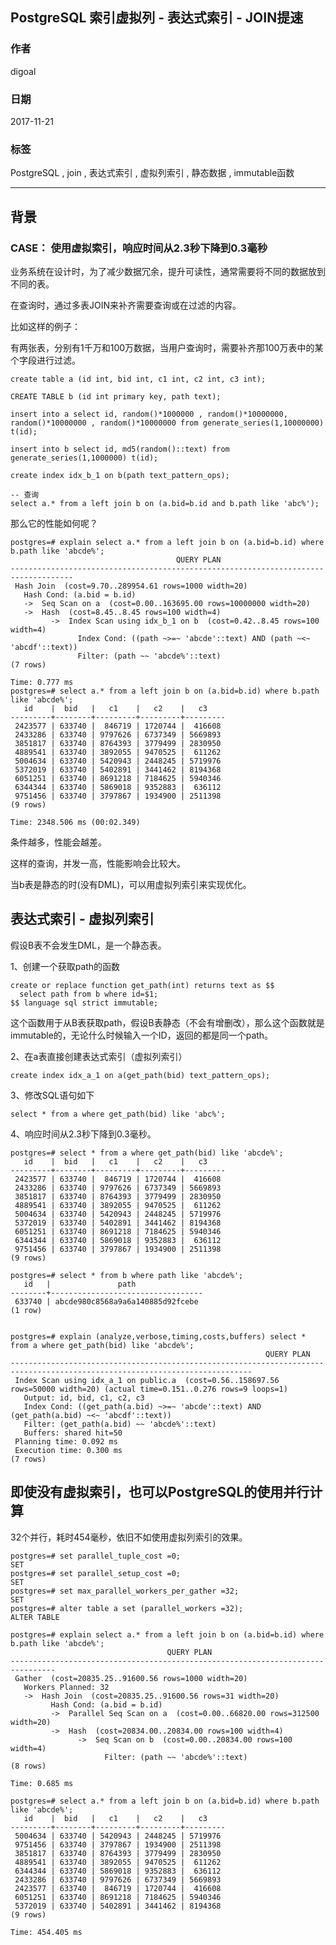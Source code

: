 ## PostgreSQL 索引虚拟列 - 表达式索引 - JOIN提速    
                    
### 作者                    
digoal                    
                    
### 日期                    
2017-11-21                   
                    
### 标签                    
PostgreSQL , join , 表达式索引 , 虚拟列索引 , 静态数据 , immutable函数      
                    
----                    
                    
## 背景    
### CASE： 使用虚拟索引，响应时间从2.3秒下降到0.3毫秒  
业务系统在设计时，为了减少数据冗余，提升可读性，通常需要将不同的数据放到不同的表。  
  
在查询时，通过多表JOIN来补齐需要查询或在过滤的内容。  
  
比如这样的例子：  
  
有两张表，分别有1千万和100万数据，当用户查询时，需要补齐那100万表中的某个字段进行过滤。  
  
```  
create table a (id int, bid int, c1 int, c2 int, c3 int);  
  
CREATE TABLE b (id int primary key, path text);  
  
insert into a select id, random()*1000000 , random()*10000000, random()*10000000 , random()*10000000 from generate_series(1,10000000) t(id);  
  
insert into b select id, md5(random()::text) from generate_series(1,1000000) t(id);  
  
create index idx_b_1 on b(path text_pattern_ops);  
  
-- 查询  
select a.* from a left join b on (a.bid=b.id and b.path like 'abc%');  
```  
  
那么它的性能如何呢？  
  
```  
postgres=# explain select a.* from a left join b on (a.bid=b.id) where b.path like 'abcde%';  
                                     QUERY PLAN                                       
------------------------------------------------------------------------------------  
 Hash Join  (cost=9.70..289954.61 rows=1000 width=20)  
   Hash Cond: (a.bid = b.id)  
   ->  Seq Scan on a  (cost=0.00..163695.00 rows=10000000 width=20)  
   ->  Hash  (cost=8.45..8.45 rows=100 width=4)  
         ->  Index Scan using idx_b_1 on b  (cost=0.42..8.45 rows=100 width=4)  
               Index Cond: ((path ~>=~ 'abcde'::text) AND (path ~<~ 'abcdf'::text))  
               Filter: (path ~~ 'abcde%'::text)  
(7 rows)  
  
Time: 0.777 ms  
postgres=# select a.* from a left join b on (a.bid=b.id) where b.path like 'abcde%';  
   id    |  bid   |   c1    |   c2    |   c3      
---------+--------+---------+---------+---------  
 2423577 | 633740 |  846719 | 1720744 |  416608  
 2433286 | 633740 | 9797626 | 6737349 | 5669893  
 3851817 | 633740 | 8764393 | 3779499 | 2830950  
 4889541 | 633740 | 3892055 | 9470525 |  611262  
 5004634 | 633740 | 5420943 | 2448245 | 5719976  
 5372019 | 633740 | 5402891 | 3441462 | 8194368  
 6051251 | 633740 | 8691218 | 7184625 | 5940346  
 6344344 | 633740 | 5869018 | 9352883 |  636112  
 9751456 | 633740 | 3797867 | 1934900 | 2511398  
(9 rows)  
  
Time: 2348.506 ms (00:02.349)  
```  
  
条件越多，性能会越差。  
  
这样的查询，并发一高，性能影响会比较大。  
  
当b表是静态的时(没有DML)，可以用虚拟列索引来实现优化。  
  
## 表达式索引 - 虚拟列索引  
假设B表不会发生DML，是一个静态表。  
  
1、创建一个获取path的函数  
  
```  
create or replace function get_path(int) returns text as $$  
  select path from b where id=$1;  
$$ language sql strict immutable;  
```  
  
这个函数用于从B表获取path，假设B表静态（不会有增删改），那么这个函数就是immutable的，无论什么时候输入一个ID，返回的都是同一个path。  
  
2、在a表直接创建表达式索引（虚拟列索引）  
  
```  
create index idx_a_1 on a(get_path(bid) text_pattern_ops);  
```  
  
3、修改SQL语句如下  
  
```  
select * from a where get_path(bid) like 'abc%';  
```  
  
4、响应时间从2.3秒下降到0.3毫秒。  
  
```  
postgres=# select * from a where get_path(bid) like 'abcde%';  
   id    |  bid   |   c1    |   c2    |   c3      
---------+--------+---------+---------+---------  
 2423577 | 633740 |  846719 | 1720744 |  416608  
 2433286 | 633740 | 9797626 | 6737349 | 5669893  
 3851817 | 633740 | 8764393 | 3779499 | 2830950  
 4889541 | 633740 | 3892055 | 9470525 |  611262  
 5004634 | 633740 | 5420943 | 2448245 | 5719976  
 5372019 | 633740 | 5402891 | 3441462 | 8194368  
 6051251 | 633740 | 8691218 | 7184625 | 5940346  
 6344344 | 633740 | 5869018 | 9352883 |  636112  
 9751456 | 633740 | 3797867 | 1934900 | 2511398  
(9 rows)  
  
postgres=# select * from b where path like 'abcde%';  
   id   |               path                 
--------+----------------------------------  
 633740 | abcde980c8568a9a6a140885d92fcebe  
(1 row)  
  
  
postgres=# explain (analyze,verbose,timing,costs,buffers) select * from a where get_path(bid) like 'abcde%';  
                                                         QUERY PLAN                                                           
----------------------------------------------------------------------------------------------------------------------------  
 Index Scan using idx_a_1 on public.a  (cost=0.56..158697.56 rows=50000 width=20) (actual time=0.151..0.276 rows=9 loops=1)  
   Output: id, bid, c1, c2, c3  
   Index Cond: ((get_path(a.bid) ~>=~ 'abcde'::text) AND (get_path(a.bid) ~<~ 'abcdf'::text))  
   Filter: (get_path(a.bid) ~~ 'abcde%'::text)  
   Buffers: shared hit=50  
 Planning time: 0.092 ms  
 Execution time: 0.300 ms  
(7 rows)  
```  
  
## 即使没有虚拟索引，也可以PostgreSQL的使用并行计算  
32个并行，耗时454毫秒，依旧不如使用虚拟列索引的效果。  
  
```  
postgres=# set parallel_tuple_cost =0;  
SET  
postgres=# set parallel_setup_cost =0;  
SET  
postgres=# set max_parallel_workers_per_gather =32;  
SET  
postgres=# alter table a set (parallel_workers =32);  
ALTER TABLE  
  
postgres=# explain select a.* from a left join b on (a.bid=b.id) where b.path like 'abcde%';  
                                   QUERY PLAN                                     
--------------------------------------------------------------------------------  
 Gather  (cost=20835.25..91600.56 rows=1000 width=20)  
   Workers Planned: 32  
   ->  Hash Join  (cost=20835.25..91600.56 rows=31 width=20)  
         Hash Cond: (a.bid = b.id)  
         ->  Parallel Seq Scan on a  (cost=0.00..66820.00 rows=312500 width=20)  
         ->  Hash  (cost=20834.00..20834.00 rows=100 width=4)  
               ->  Seq Scan on b  (cost=0.00..20834.00 rows=100 width=4)  
                     Filter: (path ~~ 'abcde%'::text)  
(8 rows)  
  
Time: 0.685 ms  
  
postgres=# select a.* from a left join b on (a.bid=b.id) where b.path like 'abcde%';  
   id    |  bid   |   c1    |   c2    |   c3      
---------+--------+---------+---------+---------  
 5004634 | 633740 | 5420943 | 2448245 | 5719976  
 9751456 | 633740 | 3797867 | 1934900 | 2511398  
 3851817 | 633740 | 8764393 | 3779499 | 2830950  
 4889541 | 633740 | 3892055 | 9470525 |  611262  
 6344344 | 633740 | 5869018 | 9352883 |  636112  
 2433286 | 633740 | 9797626 | 6737349 | 5669893  
 2423577 | 633740 |  846719 | 1720744 |  416608  
 6051251 | 633740 | 8691218 | 7184625 | 5940346  
 5372019 | 633740 | 5402891 | 3441462 | 8194368  
(9 rows)  
  
Time: 454.405 ms  
```  
  
